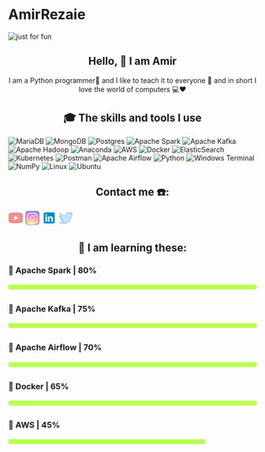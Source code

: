 # AmirRezaie
<img src="https://user-images.githubusercontent.com/92677789/225840922-be39c3f6-2d50-4471-a7ec-fd1d0fc4c75e.svg" alt=" just for fun" >
<h2 align="center">Hello, 👋 I am Amir</h2>

<p align="center">I am a Python programmer🐍 and I like to teach it to everyone 🎯 and in short I love the world of computers 💻❤️</p>

<h2 align="center">🎓 The skills and tools I use</h2>

![MariaDB](https://img.shields.io/badge/MariaDB-003545?style=for-the-badge&logo=mariadb&logoColor=white)
![MongoDB](https://img.shields.io/badge/MongoDB-%234ea94b.svg?style=for-the-badge&logo=mongodb&logoColor=white)
![Postgres](https://img.shields.io/badge/postgres-%23316192.svg?style=for-the-badge&logo=postgresql&logoColor=white)
![Apache Spark](https://img.shields.io/badge/Apache%20Spark-FDEE21?style=flat-square&logo=apachespark&logoColor=black)
![Apache Kafka](https://img.shields.io/badge/Apache%20Kafka-000?style=for-the-badge&logo=apachekafka)
![Apache Hadoop](https://img.shields.io/badge/Apache%20Hadoop-66CCFF?style=for-the-badge&logo=apachehadoop&logoColor=black)
![Anaconda](https://img.shields.io/badge/Anaconda-%2344A833.svg?style=for-the-badge&logo=anaconda&logoColor=white)
![AWS](https://img.shields.io/badge/AWS-%23FF9900.svg?style=for-the-badge&logo=amazon-aws&logoColor=white)
![Docker](https://img.shields.io/badge/docker-%230db7ed.svg?style=for-the-badge&logo=docker&logoColor=white)
![ElasticSearch](https://img.shields.io/badge/-ElasticSearch-005571?style=for-the-badge&logo=elasticsearch)
![Kubernetes](https://img.shields.io/badge/kubernetes-%23326ce5.svg?style=for-the-badge&logo=kubernetes&logoColor=white)
![Postman](https://img.shields.io/badge/Postman-FF6C37?style=for-the-badge&logo=postman&logoColor=white)
![Apache Airflow](https://img.shields.io/badge/Apache%20Airflow-017CEE?style=for-the-badge&logo=Apache%20Airflow&logoColor=white)
![Python](https://img.shields.io/badge/python-3670A0?style=for-the-badge&logo=python&logoColor=ffdd54)
![Windows Terminal](https://img.shields.io/badge/Windows%20Terminal-%234D4D4D.svg?style=for-the-badge&logo=windows-terminal&logoColor=white)
![NumPy](https://img.shields.io/badge/numpy-%23013243.svg?style=for-the-badge&logo=numpy&logoColor=white)
![Linux](https://img.shields.io/badge/Linux-FCC624?style=for-the-badge&logo=linux&logoColor=black)
![Ubuntu](https://img.shields.io/badge/Ubuntu-E95420?style=for-the-badge&logo=ubuntu&logoColor=white)
 <h2 align="center">Contact me ☎️:</h2>
 <a href="https://www.youtube.com/@amirrezaie5998"><img src="https://github.com/AmirRezaiee/AmirRezaiee/blob/main/image/youtube.png?raw=true"></a> <a href="https://instagram.com/mr.rezaiiie?igshid=YmMyMTA2M2Y="><img src="https://github.com/AmirRezaiee/AmirRezaiee/blob/main/image/instagram.png?raw=true"></a> <a href="https://www.linkedin.com/in/amir-rezaei-darsara-079572106/"><img src="https://github.com/AmirRezaiee/AmirRezaiee/blob/main/image/icons8-linkedin-30.png?raw=true"></a>       <a href="https://twitter.com/amirrezaiie/"><img src="https://github.com/AmirRezaiee/AmirRezaiee/blob/main/image/twitter.png?raw=true"></a>
 <h2 align="center">🌱  I am learning these:</h2>
 <h3>🔮 Apache Spark | 80%</h3> <img src="https://github.com/AmirRezaiee/AmirRezaiee/blob/main/image/bar.png?raw=true" height="16px" width="900px">
 <h3>🔮 Apache Kafka | 75%</h3><img src="https://github.com/AmirRezaiee/AmirRezaiee/blob/main/image/bar.png?raw=true" height="16px" width="800px">
 <h3>🔮 Apache Airflow | 70%</h3><img src="https://github.com/AmirRezaiee/AmirRezaiee/blob/main/image/bar.png?raw=true" height="16px" width="700px">
 <h3>🔮 Docker | 65%</h3><img src="https://github.com/AmirRezaiee/AmirRezaiee/blob/main/image/bar.png?raw=true" height="16px" width="600px">
 <h3>🔮 AWS | 45%</h3><img src="https://github.com/AmirRezaiee/AmirRezaiee/blob/main/image/bar.png?raw=true" height="16px" width="400px">


